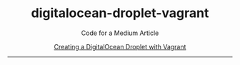 <h1 align="center">digitalocean-droplet-vagrant</h1>
<p align="center">Code for a Medium Article</p>
<p align="center">
  <a href="https://medium.com/@rdarida/creating-and-provisioning-a-digitalocean-droplet-dca8ba0f87f1" target="_blank" alt="Creating a DigitalOcean Droplet with Vagrant">
    Creating a DigitalOcean Droplet with Vagrant
  </a>
</p>
<hr>
